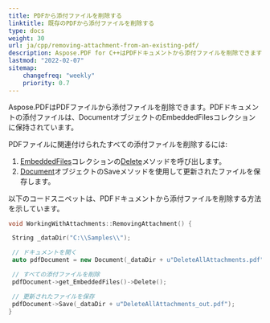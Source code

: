 ```yaml
---
title: PDFから添付ファイルを削除する
linktitle: 既存のPDFから添付ファイルを削除する
type: docs
weight: 30
url: ja/cpp/removing-attachment-from-an-existing-pdf/
description: Aspose.PDF for C++はPDFドキュメントから添付ファイルを削除できます。C++ PDF APIを使用してPDFファイルから添付ファイルを削除するには、Aspose.PDFライブラリを使用します。
lastmod: "2022-02-07"
sitemap:
    changefreq: "weekly"
    priority: 0.7
---
```


Aspose.PDFはPDFファイルから添付ファイルを削除できます。PDFドキュメントの添付ファイルは、DocumentオブジェクトのEmbeddedFilesコレクションに保持されています。

PDFファイルに関連付けられたすべての添付ファイルを削除するには:

1. [EmbeddedFiles](https://reference.aspose.com/pdf/cpp/class/aspose.pdf.embedded_file_collection)コレクションの[Delete](https://reference.aspose.com/pdf/cpp/class/aspose.pdf.embedded_file_collection#afff8b235b554a66c203464b61204b843)メソッドを呼び出します。
1. [Document](https://reference.aspose.com/pdf/cpp/class/aspose.pdf.document)オブジェクトのSaveメソッドを使用して更新されたファイルを保存します。

以下のコードスニペットは、PDFドキュメントから添付ファイルを削除する方法を示しています。

```cpp
void WorkingWithAttachments::RemovingAttachment() {

 String _dataDir("C:\\Samples\\");

 // ドキュメントを開く
 auto pdfDocument = new Document(_dataDir + u"DeleteAllAttachments.pdf");

 // すべての添付ファイルを削除
 pdfDocument->get_EmbeddedFiles()->Delete();

 // 更新されたファイルを保存
 pdfDocument->Save(_dataDir + u"DeleteAllAttachments_out.pdf");
}
```